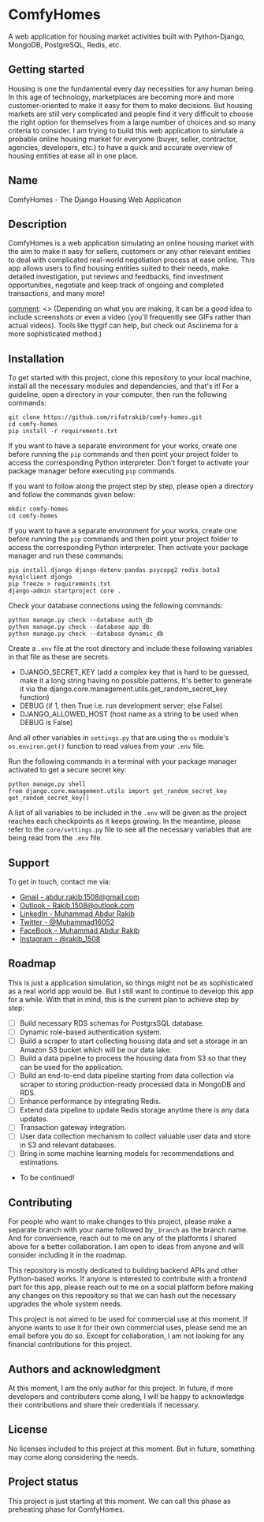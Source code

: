 # ComfyHomes

A web application for housing market activities built with Python-Django, MongoDB, PostgreSQL, Redis, etc.

## Getting started

Housing is one the fundamental every day necessities for any human being. In this age of technology, marketplaces are becoming more and more customer-oriented to make it easy for them to make decisions. But housing markets are still very complicated and people find it very difficult to choose the right option for themselves from a large number of choices and so many criteria to consider. I am trying to build this web application to simulate a probable online housing market for everyone (buyer, seller, contractor, agencies, developers, etc.) to have a quick and accurate overview of housing entities at ease all in one place.

## Name
ComfyHomes - The Django Housing Web Application

## Description

ComfyHomes is a web application simulating an online housing market with the aim to make it easy for sellers, customers or any other relevant entities to deal with complicated real-world negotiation process at ease online. This app allows users to find housing entities suited to their needs, make detailed investigation, put reviews and feedbacks, find investment opportunities, negotiate and keep track of ongoing and completed transactions, and many more!

[comment]: <> (## Badges)
[comment]: <> (On some READMEs, you may see small images that convey metadata, such as whether or not all the tests are passing for the project. You can use Shields to add some to your README. Many services also have instructions for adding a badge.)

[comment]: <> (## Visuals)
[comment]: <> (Depending on what you are making, it can be a good idea to include screenshots or even a video (you'll frequently see GIFs rather than actual videos). Tools like ttygif can help, but check out Asciinema for a more sophisticated method.)

## Installation

To get started with this project, clone this repository to your local machine, install all the necessary modules and dependencies, and that's it! For a guideline, open a directory in your computer, then run the following commands:

```
git clone https://github.com/rifatrakib/comfy-homes.git
cd comfy-homes
pip install -r requirements.txt
```

If you want to have a separate environment for your works, create one before running the `pip` commands and then point your project folder to access the corresponding Python interpreter. Don't forget to activate your package manager before executing `pip` commands.

If you want to follow along the project step by step, please open a directory and follow the commands given below:

```
mkdir comfy-homes
cd comfy-homes
```

If you want to have a separate environment for your works, create one before running the `pip` commands and then point your project folder to access the corresponding Python interpreter. Then activate your package manager and run these commands:

```
pip install django django-dotenv pandas psycopg2 redis boto3 mysqlclient djongo
pip freeze > requirements.txt
django-admin startproject core .
```

Check your database connections using the following commands:

```
python manage.py check --database auth_db
python manage.py check --database app_db
python manage.py check --database dynamic_db
```

Create a `.env` file at the root directory and include these following variables in that file as these are secrets.

- DJANGO_SECRET_KEY (add a complex key that is hard to be guessed, make it a long string having no possible patterns. It's better to generate it via the django.core.management.utils.get_random_secret_key function)
- DEBUG (if 1, then True i.e. run development server; else False)
- DJANGO_ALLOWED_HOST (host name as a string to be used when DEBUG is False)

And all other variables in `settings.py` that are using the `os` module's `os.environ.get()` function to read values from your `.env` file.

Run the following commands in a terminal with your package manager activated to get a secure secret key:

```
python manage.py shell
from django.core.management.utils import get_random_secret_key
get_random_secret_key()
```

A list of all variables to be included in the `.env` will be given as the project reaches each checkpoints as it keeps growing. In the meantime, please refer to the `core/settings.py` file to see all the necessary variables that are being read from the `.env` file.

[comment]: <> (## Usage)
[comment]: <> (Use examples liberally, and show the expected output if you can. It's helpful to have inline the smallest example of usage that you can demonstrate, while providing links to more sophisticated examples if they are too long to reasonably include in the README.)

## Support

To get in touch, contact me via:

- [Gmail - abdur.rakib.1508@gmail.com](mailto:abdur.rakib.1508@gmail.com)
- [Outlook - Rakib.1508@outlook.com](mailto:Rakib.1508@outlook.com)
- [LinkedIn - Muhammad Abdur Rakib](https://www.linkedin.com/in/md-abdur-rakib-1508/)
- [Twitter - @Muhammad16052](https://twitter.com/Muhammad16052)
- [FaceBook - Muhammad Abdur Rakib](https://www.facebook.com/rifat.rakib.1508/)
- [Instagram - @rakib_1508](https://www.instagram.com/rakib_1508/)

## Roadmap

This is just a application simulation, so things might not be as sophisticated as a real world app would be. But I still want to continue to develop this app for a while. With that in mind, this is the current plan to achieve step by step:

- [ ] Build necessary RDS schemas for PostgrsSQL database.
- [ ] Dynamic role-based authentication system.
- [ ] Build a scraper to start collecting housing data and set a storage in an Amazon S3 bucket which will be our data lake.
- [ ] Build a data pipeline to process the housing data from S3 so that they can be used for the application.
- [ ] Build an end-to-end data pipeline starting from data collection via scraper to storing production-ready processed data in MongoDB and RDS.
- [ ] Enhance performance by integrating Redis.
- [ ] Extend data pipeline to update Redis storage anytime there is any data updates.
- [ ] Transaction gateway integration.
- [ ] User data collection mechanism to collect valuable user data and store in S3 and relevant databases.
- [ ] Bring in some machine learning models for recommendations and estimations.
- To be continued!

## Contributing

For people who want to make changes to this project, please make a separate branch with your name followed by `_branch` as the branch name. And for convenience, reach out to me on any of the platforms I shared above for a better collaboration. I am open to ideas from anyone and will consider including it in the roadmap.

This repository is mostly dedicated to building backend APIs and other Python-based works. If anyone is interested to contribute with a frontend part for this app, please reach out to me on a social platform before making any changes on this repository so that we can hash out the necessary upgrades the whole system needs.

This project is not aimed to be used for commercial use at this moment. If anyone wants to use it for their own commercial uses, please send me an email before you do so. Except for collaboration, I am not looking for any financial contributions for this project.

## Authors and acknowledgment

At this moment, I am the only author for this project. In future, if more developers and contributers come along, I will be happy to acknowledge their contributions and share their credentials if necessary.

## License

No licenses included to this project at this moment. But in future, something may come along considering the needs.

## Project status

This project is just starting at this moment. We can call this phase as preheating phase for ComfyHomes.
